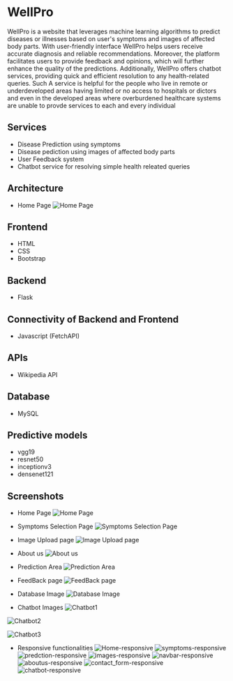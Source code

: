 # WellPro
WellPro is a website that leverages machine learning algorithms to predict diseases or illnesses based on user's symptoms and images of affected body parts. With user-friendly interface WellPro helps users receive accurate diagnosis and reliable recommendations. Moreover, the platform facilitates users to provide feedback and opinions, which will further enhance the quality of the predictions. Additionally, WellPro offers chatbot services, providing quick and efficient resolution to any health-related queries.
Such A service is helpful for the people who live in remote or underdeveloped areas having limited or no access to hospitals or dictors and even in the developed areas where overburdened healthcare systems are unable to provde services to each and every individual




## Services
- Disease Prediction using symptoms
- Disease pediction using images of affected body parts
- User Feedback system
- Chatbot service for resolving simple health releated queries

## Architecture
- Home Page
![Home Page](https://github.com/UrmilPawar/Project-Wellness/blob/master/Images/Architecture_img.png?raw=true)
## Frontend
- HTML 
- CSS
- Bootstrap
## Backend
- Flask
## Connectivity of Backend and Frontend
- Javascript (FetchAPI)
## APIs
- Wikipedia API
## Database
- MySQL
## Predictive  models
- vgg19
- resnet50
- inceptionv3
- densenet121
## Screenshots
- Home Page
![Home Page](https://github.com/UrmilPawar/Project-Wellness/blob/master/Images/Screenshot%20(1714).png?raw=true)

- Symptoms Selection Page
![Symptoms Selection Page](https://github.com/UrmilPawar/Project-Wellness/blob/master/Images/Screenshot%20(1713).png?raw=true)

- Image Upload page
![Image Upload page](https://github.com/UrmilPawar/Project-Wellness/blob/master/Images/skin.png?raw=true)

- About us
![About us](https://github.com/UrmilPawar/Project-Wellness/blob/master/Images/Screenshot%20(1715).png?raw=true)

- Prediction Area
![Prediction Area](https://github.com/UrmilPawar/Project-Wellness/blob/master/Images/Prediction.png?raw=true)

- FeedBack page
![FeedBack page](https://github.com/UrmilPawar/Project-Wellness/blob/master/Images/Screenshot%20(1716).png?raw=true)

- Database Image
![Database Image](https://github.com/UrmilPawar/Project-Wellness/blob/master/Images/database.jpg?raw=true)

- Chatbot Images
![Chatbot1](https://github.com/UrmilPawar/Project-Wellness/blob/master/Images/Screenshot%20(1717).png?raw=true)

![Chatbot2](https://github.com/UrmilPawar/Project-Wellness/blob/master/Images/Screenshot%20(1718).png?raw=true)

![Chatbot3](https://github.com/UrmilPawar/Project-Wellness/blob/master/Images/Screenshot%20(1719).png?raw=true)
- Responsive functionalities
![Home-responsive](https://github.com/UrmilPawar/Project-Wellness/blob/master/Images/Home-responsive.jpg?raw=true)
![symptoms-responsive](https://github.com/UrmilPawar/Project-Wellness/blob/master/Images/ssymptoms-responsive.jpg?raw=true)
![predction-responsive](https://github.com/UrmilPawar/Project-Wellness/blob/master/Images/prediction-responsive.jpg?raw=true)
![images-responsive](https://github.com/UrmilPawar/Project-Wellness/blob/master/Images/images-responsive.jpg?raw=true)
![navbar-responsive](https://github.com/UrmilPawar/Project-Wellness/blob/master/Images/navbar-responsive.jpg?raw=true)
![aboutus-responsive](https://github.com/UrmilPawar/Project-Wellness/blob/master/Images/aboutus-responsive.jpg?raw=true)
![contact_form-responsive](https://github.com/UrmilPawar/Project-Wellness/blob/master/Images/contact_form-responsive.jpg?raw=true)
![chatbot-responsive](https://github.com/UrmilPawar/Project-Wellness/blob/master/Images/chatbot-responsive.jpg?raw=true)

